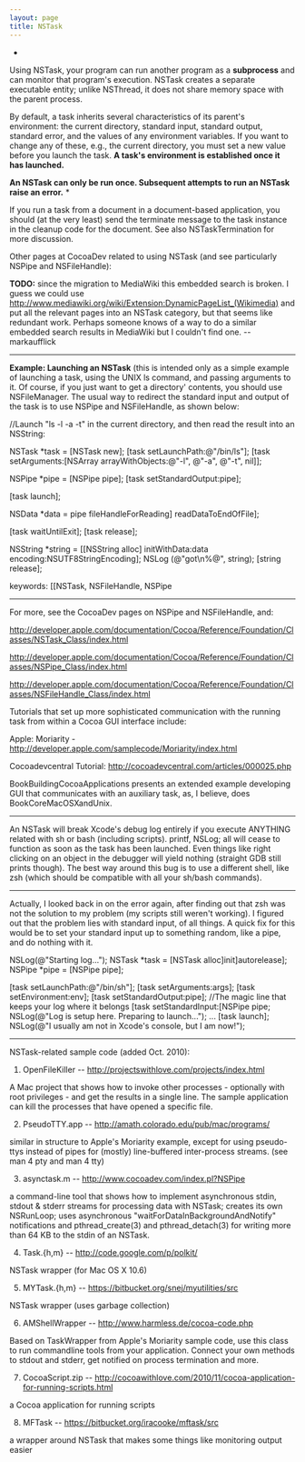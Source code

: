 ```yaml
---
layout: page
title: NSTask
---
```


*
Using NSTask, your program can run another program as a **subprocess** and can monitor that program's execution. NSTask creates a separate executable entity; unlike NSThread, it does not share memory space with the parent process.

By default, a task inherits several characteristics of its parent's environment: the current directory, standard input, standard output, standard error, and the values of any environment variables. If you want to change any of these, e.g., the current directory, you must set a new value before you launch the task. **A task's environment is established once it has launched.**

**An NSTask can only be run once. Subsequent attempts to run an NSTask raise an error.**
*

If you run a task from a document in a document-based application, you should (at the very least) send the     terminate message to the task instance in the cleanup code for the document. See also NSTaskTermination for more discussion.

Other pages at CocoaDev related to using NSTask (and see particularly NSPipe and NSFileHandle):

**TODO:** since the migration to MediaWiki this embedded search is broken. I guess we could use http://www.mediawiki.org/wiki/Extension:DynamicPageList_(Wikimedia) and put all the relevant pages into an NSTask category, but that seems like redundant work. Perhaps someone knows of a way to do a similar embedded search results in MediaWiki but I couldn't find one. -- markaufflick

----
**Example: Launching an NSTask** (this is intended only as a simple example of launching a task, using the UNIX     ls command, and passing arguments to it. Of course, if you just want to get a directory' contents, you should use NSFileManager. The usual way to redirect the standard input and output of the task is to use NSPipe and NSFileHandle, as shown below:

<syntaxhighlight lang="objc">
 //Launch "ls -l -a -t" in the current directory, and then read the result into an NSString:
 
 NSTask *task = [NSTask new];
 [task setLaunchPath:@"/bin/ls"];
 [task setArguments:[NSArray arrayWithObjects:@"-l", @"-a", @"-t", nil]];
 
 NSPipe *pipe = [NSPipe pipe];
 [task setStandardOutput:pipe];
 
 [task launch];
 
 NSData *data = pipe fileHandleForReading] readDataToEndOfFile];
 
 [task waitUntilExit];
 [task release];
 
 NSString *string = [[NSString alloc] initWithData:data encoding:NSUTF8StringEncoding];
 NSLog (@"got\n%@", string);
 [string release];
</syntaxhighlight>

keywords: [[NSTask, NSFileHandle, NSPipe

----

For more, see the CocoaDev pages on NSPipe and NSFileHandle, and:

http://developer.apple.com/documentation/Cocoa/Reference/Foundation/Classes/NSTask_Class/index.html

http://developer.apple.com/documentation/Cocoa/Reference/Foundation/Classes/NSPipe_Class/index.html

http://developer.apple.com/documentation/Cocoa/Reference/Foundation/Classes/NSFileHandle_Class/index.html

Tutorials that set up more sophisticated communication with the running task from within a Cocoa GUI interface include:

Apple: Moriarity - http://developer.apple.com/samplecode/Moriarity/index.html

Cocoadevcentral Tutorial: http://cocoadevcentral.com/articles/000025.php

BookBuildingCocoaApplications presents an extended example developing GUI that communicates with an auxiliary task, as, I believe, does BookCoreMacOSXandUnix.

----

An NSTask will break Xcode's debug log entirely if you execute ANYTHING related with sh or bash (including scripts). printf, NSLog; all will cease to function as soon as the task has been launched. Even things like right clicking on an object in the debugger will yield nothing (straight GDB still prints though). The best way around this bug is to use a different shell, like zsh (which should be compatible with all your sh/bash commands).

----

Actually, I looked back in on the error again, after finding out that zsh was not the solution to my problem (my scripts still weren't working). I figured out that the problem lies with standard input, of all things. A quick fix for this would be to set your standard input up to something random, like a pipe, and do nothing with it.

<syntaxhighlight lang="objc">
 NSLog(@"Starting log...");
 NSTask *task = [NSTask alloc]init]autorelease];
 NSPipe *pipe = [NSPipe pipe];
 
 [task setLaunchPath:@"/bin/sh"];
 [task setArguments:args];
 [task setEnvironment:env];
 [task setStandardOutput:pipe];
 //The magic line that keeps your log where it belongs
 [task setStandardInput:[NSPipe pipe;
 NSLog(@"Log is setup here. Preparing to launch...");
 ...
 [task launch];
 NSLog(@"I usually am not in Xcode's console, but I am now!");
</syntaxhighlight>

----

NSTask-related sample code (added Oct. 2010):

1.  OpenFileKiller    --    http://projectswithlove.com/projects/index.html

A Mac project that shows how to invoke other processes - optionally with root privileges - and get the results in a single line. 
The sample application can kill the processes that have opened a specific file.


2. PseudoTTY.app    --    http://amath.colorado.edu/pub/mac/programs/

similar in structure to Apple's Moriarity example, except for using pseudo-ttys instead of pipes for (mostly) line-buffered inter-process streams.
(see man 4 pty and man 4 tty)


3. asynctask.m    --    http://www.cocoadev.com/index.pl?NSPipe

a command-line tool that shows how to implement asynchronous stdin, stdout & stderr streams for processing data with NSTask;
creates its own NSRunLoop; uses asynchronous "waitForDataInBackgroundAndNotify" notifications and pthread_create(3) and 
pthread_detach(3) for writing more than 64 KB to the stdin of an NSTask.


4. Task.{h,m}    --    http://code.google.com/p/polkit/

NSTask wrapper (for Mac OS X 10.6)


5. MYTask.{h,m}    --    https://bitbucket.org/snej/myutilities/src

NSTask wrapper (uses garbage collection)


6. AMShellWrapper    --    http://www.harmless.de/cocoa-code.php

Based on TaskWrapper from Apple's Moriarity sample code, use this class to run commandline tools from your application. 
Connect your own methods to stdout and stderr, get notified on process termination and more.


7. CocoaScript.zip    --    http://cocoawithlove.com/2010/11/cocoa-application-for-running-scripts.html

a Cocoa application for running scripts


8. MFTask    --    https://bitbucket.org/iracooke/mftask/src

a wrapper around NSTask that makes some things like monitoring output easier


